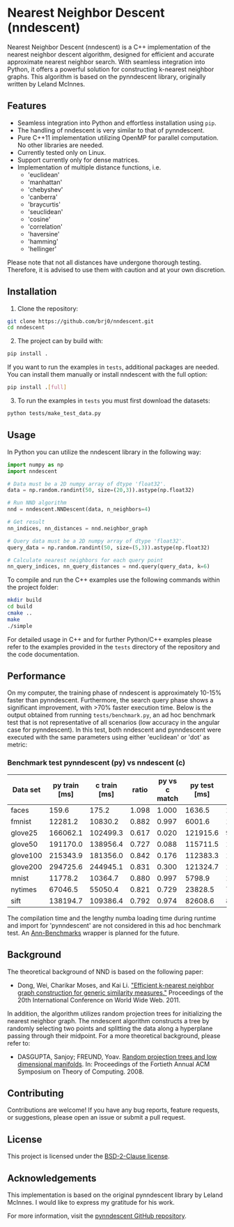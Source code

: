 # Nearest Neighbor Descent (nndescent)

Nearest Neighbor Descent (nndescent) is a C++ implementation of the nearest neighbor descent algorithm, designed for efficient and accurate approximate nearest neighbor search. With seamless integration into Python, it offers a powerful solution for constructing k-nearest neighbor graphs. This algorithm is based on the pynndescent library, originally written by Leland McInnes.


## Features

- Seamless integration into Python and effortless installation using `pip`.
- The handling of nndescent is very similar to that of pynndescent.
- Pure C++11 implementation utilizing OpenMP for parallel computation. No other libraries are needed.
- Currently tested only on Linux.
- Support currently only for dense matrices.
- Implementation of multiple distance functions, i.e.
    - 'euclidean'
    - 'manhattan'
    - 'chebyshev'
    - 'canberra'
    - 'braycurtis'
    - 'seuclidean'
    - 'cosine'
    - 'correlation'
    - 'haversine'
    - 'hamming'
    - 'hellinger'

Please note that not all distances have undergone thorough testing. Therefore, it is advised to use them with caution and at your own discretion.


## Installation

1. Clone the repository:

```sh
git clone https://github.com/brj0/nndescent.git
cd nndescent
```

2. The project can by build with:

```sh
pip install .
```

If you want to run the examples in `tests`, additional packages are needed. You can install them manually or install nndescent with the full option:

```sh
pip install .[full]
```

3. To run the examples in `tests` you must first download the datasets:

```sh
python tests/make_test_data.py
```


## Usage

In Python you can utilize the nndescent library in the following way:

```python
import numpy as np
import nndescent

# Data must be a 2D numpy array of dtype 'float32'.
data = np.random.randint(50, size=(20,3)).astype(np.float32)

# Run NND algorithm
nnd = nndescent.NNDescent(data, n_neighbors=4)

# Get result
nn_indices, nn_distances = nnd.neighbor_graph

# Query data must be a 2D numpy array of dtype 'float32'.
query_data = np.random.randint(50, size=(5,3)).astype(np.float32)

# Calculate nearest neighbors for each query point
nn_query_indices, nn_query_distances = nnd.query(query_data, k=6)
```

To compile and run the C++ examples use the following commands within the project folder:

```sh
mkdir build
cd build
cmake ..
make
./simple
```

For detailed usage in C++ and for further Python/C++ examples please refer to the examples provided in the `tests` directory of the repository and the code documentation.


## Performance

On my computer, the training phase of nndescent is approximately 10-15% faster than pynndescent. Furthermore, the search query phase shows a significant improvement, with >70% faster execution time. Below is the output obtained from running `tests/benchmark.py`, an ad hoc benchmark test that is not representative of all scenarios (low accuracy in the angular case for pynndescent). In this test, both nndescent and pynndescent were executed with the same parameters using either 'euclidean' or 'dot' as metric:


### Benchmark test pynndescent (py) vs nndescent (c)
Data set  | py train [ms] | c train [ms] | ratio | py vs c match | py test [ms] | c test [ms] | ratio | py accuracy | c accuracy
----------|---------------|--------------|-------|---------------|--------------|-------------|-------|-------------|-----------
faces     |         159.6 |        175.2 | 1.098 |         1.000 |       1636.5 |        17.5 | 0.011 |       1.000 |      0.999
fmnist    |       12281.2 |      10830.2 | 0.882 |         0.997 |       6001.6 |      1283.0 | 0.214 |       0.978 |      0.978
glove25   |      166062.1 |     102499.3 | 0.617 |         0.020 |     121915.6 |      9967.7 | 0.082 |       0.030 |      0.808
glove50   |      191170.0 |     138956.4 | 0.727 |         0.088 |     115711.5 |     10896.3 | 0.094 |       0.028 |      0.743
glove100  |      215343.9 |     181356.0 | 0.842 |         0.176 |     112383.3 |     12555.7 | 0.112 |       0.042 |      0.731
glove200  |      294725.6 |     244945.1 | 0.831 |         0.300 |     121324.7 |     18224.6 | 0.150 |       0.067 |      0.773
mnist     |       11778.2 |      10364.7 | 0.880 |         0.997 |       5798.9 |      1279.1 | 0.221 |       0.969 |      0.968
nytimes   |       67046.5 |      55050.4 | 0.821 |         0.729 |      23828.5 |      7320.4 | 0.307 |       0.546 |      0.810
sift      |      138194.7 |     109386.4 | 0.792 |         0.974 |      82608.6 |      8178.0 | 0.099 |       0.838 |      0.839

The compilation time and the lengthy numba loading time during runtime and import for 'pynndescent' are not considered in this ad hoc benchmark test. An [Ann-Benchmarks](https://github.com/erikbern/ann-benchmarks/tree/main) wrapper is planned for the future.


## Background

The theoretical background of NND is based on the following paper:

- Dong, Wei, Charikar Moses, and Kai Li. ["Efficient k-nearest neighbor graph construction for generic similarity measures."](https://www.cs.princeton.edu/cass/papers/www11.pdf) Proceedings of the 20th International Conference on World Wide Web. 2011.

In addition, the algorithm utilizes random projection trees for initializing
the nearest neighbor graph. The nndescent algorithm constructs a tree by
randomly selecting two points and splitting the data along a hyperplane passing
through their midpoint. For a more theoretical background, please refer to:

- DASGUPTA, Sanjoy; FREUND, Yoav. [Random projection trees and low dimensional manifolds](https://cseweb.ucsd.edu/~dasgupta/papers/rptree-stoc.pdf). In: Proceedings of the Fortieth Annual ACM Symposium on Theory of Computing. 2008.


## Contributing

Contributions are welcome! If you have any bug reports, feature requests, or suggestions, please open an issue or submit a pull request.


## License

This project is licensed under the [BSD-2-Clause license](LICENSE).


## Acknowledgements

This implementation is based on the original pynndescent library by Leland McInnes. I would like to express my gratitude for his work.

For more information, visit the [pynndescent GitHub repository](https://github.com/lmcinnes/pynndescent).

